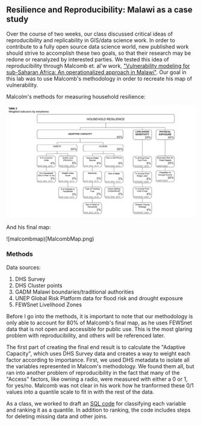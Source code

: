 
## Resilience and Reproducibility: Malawi as a case study 

Over the course of two weeks, our class discussed critical ideas of reproducibility and replicability in GIS/data science work. In order to contribute to a fully open source data science world, new published work should strive to accomplish these two goals, so that their research may be redone or reanalyzed by interested parties. We tested this idea of reproducibility through Malcomb et. al'w work, ["Vulnerability modeling for sub-Saharan Africa: An operationalized approach in Malawi"](https://www.sciencedirect.com/science/article/pii/S0143622814000058?via%3Dihub). Our goal in this lab was to use Malcomb's methodology in order to recreate his map of vulnerability. 

Malcolm's methods for measuring household resilience: 

![image1](MalcombWeights.png)

And his final map:

![malcombmap)[MalcombMap.png)

### Methods 

Data sources: 
1. DHS Survey
2. DHS Cluster points
3. GADM Malawi boundaries/traditional authorities
4. UNEP Global Risk Platform data for flood risk and drought exposure 
5. FEWSnet Livelihood Zones

Before I go into the methods, it is important to note that our methodology is only able to account for 80% of Malcomb's final map, as he uses FEWSnet data that is not open and accessible for public use. This is the most glaring problem with reproducibility, and others will be referenced later. 

The first part of creating the final end result is to calculate the "Adaptive Capacity", which uses DHS Survey data and creates a way to weight each factor according to importance. First, we used DHS metadata to isolate all the variables represented in Malcom's methodology. We found them all, but ran into another problem of reproducibility in the fact that many of the "Access" factors, like owning a radio, were measured with either a 0 or 1, for yes/no. Malcomb was not clear in his work how he tranformed these 0/1 values into a quantile scale to fit in with the rest of the data. 

As a class, we worked to draft an [SQL code](https://github.com/GIS4DEV/GIS4DEV.github.io/tree/master/mwi) for classifying each variable and ranking it as a quantile. In addition to ranking, the code includes steps for deleting missing data and other joins. 


